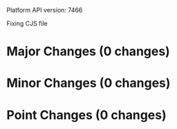 Platform API version: 7466


Fixing CJS file

# Major Changes (0 changes)


# Minor Changes (0 changes)


# Point Changes (0 changes)
